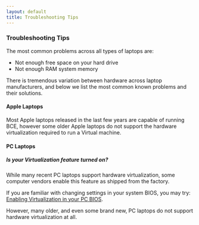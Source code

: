 ```yaml
---
layout: default
title: Troubleshooting Tips
---
```

### Troubleshooting Tips

The most common problems across all types of laptops are:

* Not enough free space on your hard drive
* Not enough RAM system memory

There is tremendous variation between hardware across laptop
manufacturers, and below we list the most common known problems and
their solutions.

#### Apple Laptops

Most Apple laptops released in the last few years are capable of
running BCE, however some older Apple laptops do not support the
hardware virtualization required to run a Virtual machine.

#### PC Laptops

##### Is your Virtualization feature turned on?

While many recent PC laptops support hardware virtualization, some
computer vendors enable this feature as shipped from the factory.

If you are familiar with changing settings in your system BIOS, you
may try: [Enabling Virtualization in your PC BIOS](enabling-virtualization-in-your-pc-bios.html).

However, many older, and even some brand new, PC laptops do not
support hardware virtualization at all.
